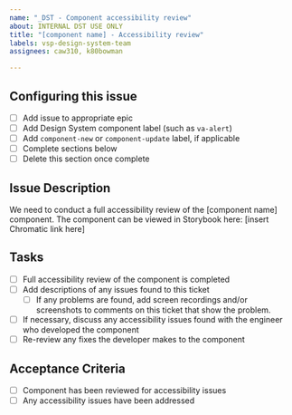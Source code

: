 ```yaml
---
name: "_DST - Component accessibility review"
about: INTERNAL DST USE ONLY
title: "[component name] - Accessibility review"
labels: vsp-design-system-team
assignees: caw310, k80bowman

---
```

## Configuring this issue
- [ ] Add issue to appropriate epic
- [ ] Add Design System component label (such as `va-alert`)
- [ ] Add `component-new` or `component-update` label, if applicable
- [ ] Complete sections below
- [ ] Delete this section once complete

## Issue Description
We need to conduct a full accessibility review of the [component name] component. The component can be viewed in Storybook here: [insert Chromatic link here]

## Tasks
- [ ] Full accessibility review of the component is completed
- [ ] Add descriptions of any issues found to this ticket
    - [ ] If any problems are found, add screen recordings and/or screenshots to comments on this ticket that show the problem.
- [ ] If necessary, discuss any accessibility issues found with the engineer who developed the component
- [ ] Re-review any fixes the developer makes to the component

## Acceptance Criteria
- [ ] Component has been reviewed for accessibility issues
- [ ] Any accessibility issues have been addressed
